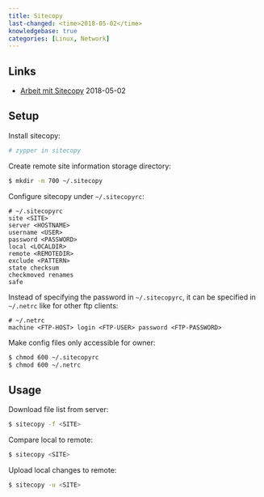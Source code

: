 ```yaml
---
title: Sitecopy
last-changed: <time>2018-05-02</time>
knowledgebase: true
categories: [Linux, Network]
---
```

## Links

* [Arbeit mit Sitecopy](https://www.schlittermann.de/doc/sitecopy.html) <time>2018-05-02</time>

## Setup

Install sitecopy:

``` sh
# zypper in sitecopy
```

Create remote site information storage directory:

``` sh
$ mkdir -m 700 ~/.sitecopy
```

Configure sitecopy under `~/.sitecopyrc`:

``` text
# ~/.sitecopyrc
site <SITE>
server <HOSTNAME>
username <USER>
password <PASSWORD>
local <LOCALDIR>
remote <REMOTEDIR>
exclude <PATTERN>
state checksum
checkmoved renames
safe
```

Instead of specifying the password in `~/.sitecopyrc`, it can be specified in `~/.netrc` like for other ftp clients:

``` text
# ~/.netrc
machine <FTP-HOST> login <FTP-USER> password <FTP-PASSWORD>
```

Make config files only accessible for owner:

``` sh
$ chmod 600 ~/.sitecopyrc
$ chmod 600 ~/.netrc
```

## Usage

Download file list from server:

``` sh
$ sitecopy -f <SITE>
```

Compare local to remote:

``` sh
$ sitecopy <SITE>
```

Upload local changes to remote:

``` sh
$ sitecopy -u <SITE>
```
